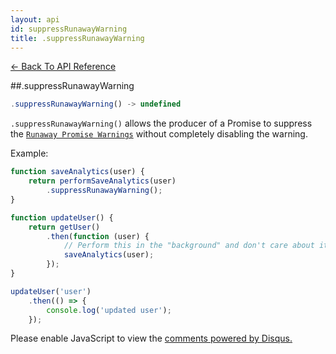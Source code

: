 ```yaml
---
layout: api
id: suppressRunawayWarning
title: .suppressRunawayWarning
---
```



[← Back To API Reference](/docs/api-reference.html)
<div class="api-code-section"><markdown>
##.suppressRunawayWarning

```js
.suppressRunawayWarning() -> undefined
```

`.suppressRunawayWarning()` allows the producer of a Promise to suppress the [`Runaway Promise Warnings`](/docs/warning-explanations.html#warning-a-promise-was-created-in-a-handler-but-was-not-returned-from-it) without completely disabling the warning. 

Example:

```js
function saveAnalytics(user) {
    return performSaveAnalytics(user)
        .suppressRunawayWarning();
}

function updateUser() {
    return getUser()
        .then(function (user) {
            // Perform this in the "background" and don't care about it's result at all
            saveAnalytics(user);
        });
}

updateUser('user')
    .then(() => {
        console.log('updated user');
    });
```

</markdown></div>

<div id="disqus_thread"></div>
<script type="text/javascript">
    var disqus_title = ".suppressRunawayWarning";
    var disqus_shortname = "bluebirdjs";
    var disqus_identifier = "disqus-id-suppressRunawayWarning";
    
    (function() {
        var dsq = document.createElement("script"); dsq.type = "text/javascript"; dsq.async = true;
        dsq.src = "//" + disqus_shortname + ".disqus.com/embed.js";
        (document.getElementsByTagName("head")[0] || document.getElementsByTagName("body")[0]).appendChild(dsq);
    })();
</script>
<noscript>Please enable JavaScript to view the <a href="https://disqus.com/?ref_noscript" rel="nofollow">comments powered by Disqus.</a></noscript>
